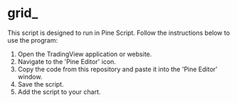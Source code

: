 # grid_
This script is designed to run in Pine Script. Follow the instructions below to use the program:

1. Open the TradingView application or website.
2. Navigate to the 'Pine Editor' icon.
3. Copy the code from this repository and paste it into the 'Pine Editor' window.
4. Save the script.
5. Add the script to your chart.
